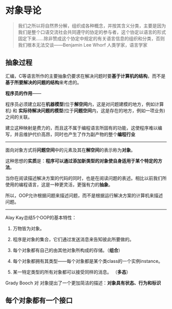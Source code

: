 # 对象导论 #

>我们之所以将自然界分解，组织成各种概念，并按其含义分类，主要是因为我们是整个口语交流社会共同遵守的协定的参与者，这个协定以语言的形式固定下来......除非赞成这个协定中规定的有关语言信息的组织和分类，否则我们根本无法交谈——Benjamin Lee Whorf 人类学家，语言学家

## 抽象过程 ##

汇编，C等语言所作的主要抽象仍要求在解决问题时要**基于计算机的结构**，而不是**基于所要解决的问题的结构**来考虑的。

**程序员的作用**——

程序员必须建立起在**机器模型**(位于**解空间**内，这是对问题建模的地方，例如计算机) 和 **实际待解决问题的模型**(位于**问题空间**内，这是存在的地方，例如一项业务)之间的关联。

建立这种映射是费力的，而且这不属于编程语言所固有的功能，这使程序难以编写，并且维护代价高昂，同时也产生了作为副产物的整个**编程行业**

---

面向对象方式将**问题空间**中的元素及其在**解空间**的表示称为**对象**。

这种思想的**实质**是：**程序可以通过添加新类型的对象使自身适用于某个特定的方法**。

当你在阅读描述解决方案的代码的同时，也是在阅读问题的表述。相比以前我们所使用的编程语言，这是一种更灵活，更强有力的**抽象**。

所以，OOP允许根据问题来描述问题，而不是根据运行解决方案的计算机来描述问题。

---

Alay Kay总结5个OOP的基本特性：

1. 万物皆为对象。

2. 程序是对象的集合，它们通过发送消息来告知彼此所要做的。

3. 每个对象都有自己的由其他对象所构成的存储。（**组合**）

4. 每个对象都拥有其类型——每个对象都是某个类class的一个实例instance。

5. 某一特定类型的所有对象都可以接受同样的消息。 （**多态**）


Grady Booch 对 对象提出了一个更加简洁的描述：**对象具有状态、行为和标识**

## 每个对象都有一个接口 ##
























